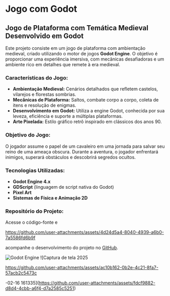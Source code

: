 
# Jogo com Godot

## Jogo de Plataforma com Temática Medieval Desenvolvido em Godot

Este projeto consiste em um jogo de plataforma com ambientação medieval, criado utilizando o motor de jogos **Godot Engine**. O objetivo é proporcionar uma experiência imersiva, com mecânicas desafiadoras e um ambiente rico em detalhes que remete à era medieval.

### Características do Jogo:

- **Ambientação Medieval:** Cenários detalhados que refletem castelos, vilarejos e florestas sombrias.
- **Mecânicas de Plataforma:** Saltos, combate corpo a corpo, coleta de itens e resolução de enigmas.
- **Desenvolvimento em Godot:** Utiliza a engine Godot, conhecida por sua leveza, eficiência e suporte a múltiplas plataformas.
- **Arte Pixelada:** Estilo gráfico retrô inspirado em clássicos dos anos 90.

### Objetivo do Jogo:

O jogador assume o papel de um cavaleiro em uma jornada para salvar seu reino de uma ameaça obscura. Durante a aventura, o jogador enfrentará inimigos, superará obstáculos e descobrirá segredos ocultos.

### Tecnologias Utilizadas:

- **Godot Engine 4.x**
- **GDScript** (linguagem de script nativa do Godot)
- **Pixel Art**
- **Sistemas de Física e Animação 2D**

### Repositório do Projeto:

Acesse o código-fonte e

https://github.com/user-attachments/assets/4d24d5a4-8040-4939-a6b0-7a5586fd6b9f

 acompanhe o desenvolvimento do projeto no [GitHub](https://github.com/user-attachments/assets/822ad5ac-36d6-4f77-9c9c-06ea4bb33c40).

![Godot Engine](https://upload.wikimedia.org/wikipedia/commons/6/6a/Godot_icon.svg)
![Captura de tela 2025

https://github.com/user-attachments/assets/ac10b162-0b2e-4c21-8fa7-57acb2c5473c

-02-16 161335](https://github.com/user-attachments/assets/fdcf9882-d8d4-4cbb-a6f4-d7a2585c5251)

